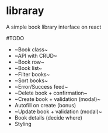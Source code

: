 # libraray
A simple book library interface on react

#TODO
* ~Book class~
* ~API with CRUD~
* ~Book row~
* ~Book list~
* ~Filter books~
* ~Sort books~
* ~Error/Success feed~
* ~Delete book + confirmation~
* ~Create book + validation (modal)~
* Autofill on create (bonus)
* ~Update book + validation (modal)~
* Book details (decide where)
* Styling
